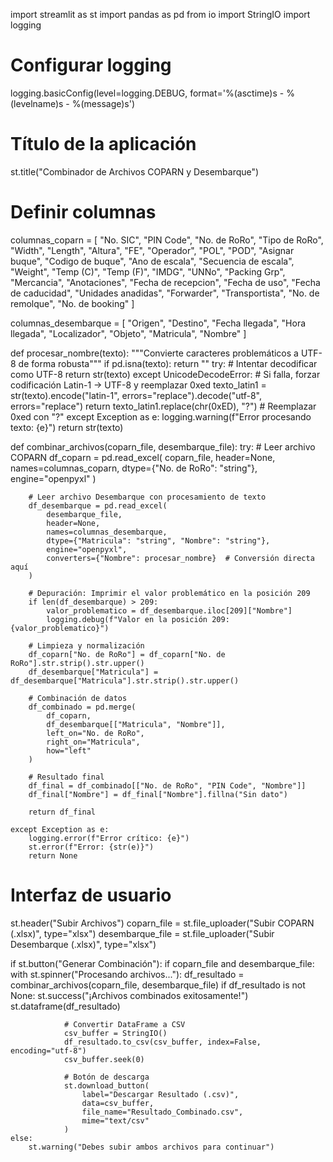 import streamlit as st
import pandas as pd
from io import StringIO
import logging

# Configurar logging
logging.basicConfig(level=logging.DEBUG, format='%(asctime)s - %(levelname)s - %(message)s')

# Título de la aplicación
st.title("Combinador de Archivos COPARN y Desembarque")

# Definir columnas
columnas_coparn = [
    "No. SIC", "PIN Code", "No. de RoRo", "Tipo de RoRo", "Width", "Length",
    "Altura", "FE", "Operador", "POL", "POD", "Asignar buque", "Codigo de buque",
    "Ano de escala", "Secuencia de escala", "Weight", "Temp (C)", "Temp (F)",
    "IMDG", "UNNo", "Packing Grp", "Mercancia", "Anotaciones", "Fecha de recepcion",
    "Fecha de uso", "Fecha de caducidad", "Unidades anadidas", "Forwarder",
    "Transportista", "No. de remolque", "No. de booking"
]

columnas_desembarque = [
    "Origen", "Destino", "Fecha llegada", "Hora llegada", "Localizador",
    "Objeto", "Matricula", "Nombre"
]

def procesar_nombre(texto):
    """Convierte caracteres problemáticos a UTF-8 de forma robusta"""
    if pd.isna(texto):
        return ""
    try:
        # Intentar decodificar como UTF-8
        return str(texto)
    except UnicodeDecodeError:
        # Si falla, forzar codificación Latin-1 -> UTF-8 y reemplazar 0xed
        texto_latin1 = str(texto).encode("latin-1", errors="replace").decode("utf-8", errors="replace")
        return texto_latin1.replace(chr(0xED), "?")  # Reemplazar 0xed con "?"
    except Exception as e:
        logging.warning(f"Error procesando texto: {e}")
        return str(texto)

def combinar_archivos(coparn_file, desembarque_file):
    try:
        # Leer archivo COPARN
        df_coparn = pd.read_excel(
            coparn_file,
            header=None,
            names=columnas_coparn,
            dtype={"No. de RoRo": "string"},
            engine="openpyxl"
        )
        
        # Leer archivo Desembarque con procesamiento de texto
        df_desembarque = pd.read_excel(
            desembarque_file,
            header=None,
            names=columnas_desembarque,
            dtype={"Matricula": "string", "Nombre": "string"},
            engine="openpyxl",
            converters={"Nombre": procesar_nombre}  # Conversión directa aquí
        )

        # Depuración: Imprimir el valor problemático en la posición 209
        if len(df_desembarque) > 209:
            valor_problematico = df_desembarque.iloc[209]["Nombre"]
            logging.debug(f"Valor en la posición 209: {valor_problematico}")

        # Limpieza y normalización
        df_coparn["No. de RoRo"] = df_coparn["No. de RoRo"].str.strip().str.upper()
        df_desembarque["Matricula"] = df_desembarque["Matricula"].str.strip().str.upper()

        # Combinación de datos
        df_combinado = pd.merge(
            df_coparn,
            df_desembarque[["Matricula", "Nombre"]],
            left_on="No. de RoRo",
            right_on="Matricula",
            how="left"
        )

        # Resultado final
        df_final = df_combinado[["No. de RoRo", "PIN Code", "Nombre"]]
        df_final["Nombre"] = df_final["Nombre"].fillna("Sin dato")
        
        return df_final

    except Exception as e:
        logging.error(f"Error crítico: {e}")
        st.error(f"Error: {str(e)}")
        return None

# Interfaz de usuario
st.header("Subir Archivos")
coparn_file = st.file_uploader("Subir COPARN (.xlsx)", type="xlsx")
desembarque_file = st.file_uploader("Subir Desembarque (.xlsx)", type="xlsx")

if st.button("Generar Combinación"):
    if coparn_file and desembarque_file:
        with st.spinner("Procesando archivos..."):
            df_resultado = combinar_archivos(coparn_file, desembarque_file)
            if df_resultado is not None:
                st.success("¡Archivos combinados exitosamente!")
                st.dataframe(df_resultado)
                
                # Convertir DataFrame a CSV
                csv_buffer = StringIO()
                df_resultado.to_csv(csv_buffer, index=False, encoding="utf-8")
                csv_buffer.seek(0)
                
                # Botón de descarga
                st.download_button(
                    label="Descargar Resultado (.csv)",
                    data=csv_buffer,
                    file_name="Resultado_Combinado.csv",
                    mime="text/csv"
                )
    else:
        st.warning("Debes subir ambos archivos para continuar")
